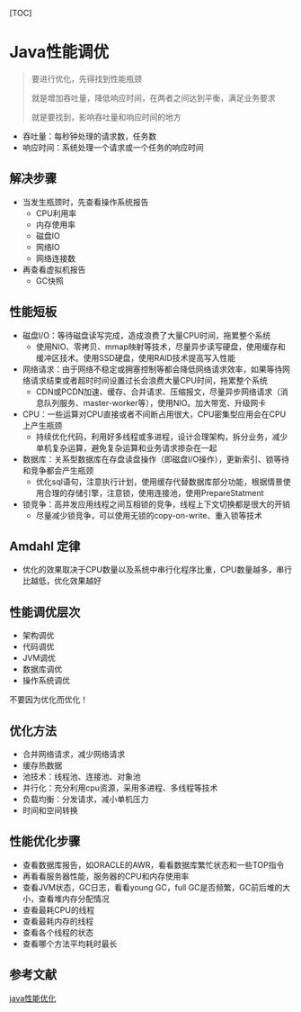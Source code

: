 [TOC]

# Java性能调优

> 要进行优化，先得找到性能瓶颈
>
> 就是增加吞吐量，降低响应时间，在两者之间达到平衡，满足业务要求
>
> 就是要找到，影响吞吐量和响应时间的地方

* 吞吐量：每秒钟处理的请求数，任务数
* 响应时间：系统处理一个请求或一个任务的响应时间

## 解决步骤

* 当发生瓶颈时，先查看操作系统报告
  * CPU利用率
  * 内存使用率
  * 磁盘IO
  * 网络IO
  * 网络连接数
* 再查看虚拟机报告
  * GC快照



## 性能短板

* 磁盘I/O：等待磁盘读写完成，造成浪费了大量CPU时间，拖累整个系统
  * 使用NIO、零拷贝、mmap映射等技术，尽量异步读写硬盘，使用缓存和缓冲区技术。使用SSD硬盘，使用RAID技术提高写入性能 
* 网络请求：由于网络不稳定或拥塞控制等都会降低网络请求效率，如果等待网络请求结束或者超时时间设置过长会浪费大量CPU时间，拖累整个系统 
  * CDN或PCDN加速、缓存、合并请求、压缩报文，尽量异步网络请求（消息队列服务、master-worker等），使用NIO。加大带宽、升级网卡 
* CPU：一些运算对CPU直接或者不间断占用很大，CPU密集型应用会在CPU上产生瓶颈 
  * 持续优化代码，利用好多线程或多进程，设计合理架构，拆分业务，减少单机复杂运算，避免复杂运算和业务请求掺杂在一起 
* 数据库：关系型数据库在存盘读盘操作（即磁盘I/O操作），更新索引、锁等待和竞争都会产生瓶颈 
  * 优化sql语句，注意执行计划，使用缓存代替数据库部分功能，根据情景使用合理的存储引擎，注意锁，使用连接池，使用PrepareStatment 
* 锁竞争：高并发应用线程之间互相锁的竞争，线程上下文切换都是很大的开销 
  * 尽量减少锁竞争，可以使用无锁的copy-on-write、重入锁等技术 



## **Amdahl** 定律

* 优化的效果取决于CPU数量以及系统中串行化程序比重，CPU数量越多，串行比越低，优化效果越好



## 性能调优层次

* 架构调优
* 代码调优
* JVM调优
* 数据库调优
* 操作系统调优 

不要因为优化而优化！



## 优化方法

* 合并网络请求，减少网络请求
* 缓存热数据
* 池技术：线程池、连接池、对象池
* 并行化：充分利用cpu资源，采用多进程、多线程等技术
* 负载均衡：分发请求，减小单机压力
* 时间和空间转换



## 性能优化步骤

* 查看数据库报告，如ORACLE的AWR，看看数据库繁忙状态和一些TOP指令
* 再看看服务器性能，服务器的CPU和内存使用率
* 查看JVM状态，GC日志，看看young GC，full GC是否频繁，GC前后堆的大小，查看堆内存分配情况
* 查看最耗CPU的线程
* 查看最耗内存的线程
* 查看各个线程的状态
* 查看哪个方法平均耗时最长

## 参考文献

[java性能优化](https://blog.csdn.net/burpee/article/details/52535789)